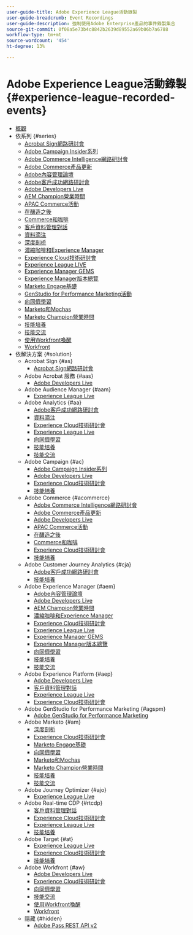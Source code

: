 ```yaml
---
user-guide-title: Adobe Experience League活動錄製
user-guide-breadcrumb: Event Recordings
user-guide-description: 強制使用Adobe Enterprise產品的事件錄製集合
source-git-commit: 0f08a5e73b4c8842b2639d89552a69b06b7a6788
workflow-type: tm+mt
source-wordcount: '454'
ht-degree: 13%

---
```



# Adobe Experience League活動錄製 {#experience-league-recorded-events}

+ [概觀](overview.md)
+ 依系列 {#series}
   + [Acrobat Sign網路研討會](https://experienceleague.adobe.com/docs/events/acrobat-sign-webinars/overview.html?lang=zh-Hant)
   + [Adobe Campaign Insider系列](https://experienceleague.adobe.com/docs/events/adobe-campaign-insider-recordings/overview.html?lang=zh-Hant)
   + [Adobe Commerce Intelligence網路研討會](https://experienceleague.adobe.com/docs/events/mbi-webinars-recordings/overview.html?lang=zh-Hant)
   + [Adobe Commerce產品更新](https://experienceleague.adobe.com/docs/events/adobe-commerce-product-update-recordings/overview.html?lang=zh-Hant)
   + [Adobe內容管理論壇](https://experienceleague.adobe.com/docs/events/adobe-content-management-forum-recordings/overview.html?lang=zh-Hant)
   + [Adobe客戶成功網路研討會](https://experienceleague.adobe.com/docs/events/adobe-customer-success-webinar-recordings/overview.html?lang=zh-Hant)
   + [Adobe Developers Live](https://experienceleague.adobe.com/docs/events/adobe-developers-live-recordings/overview.html?lang=zh-Hant)
   + [AEM Champion營業時間](https://experienceleague.adobe.com/docs/events/aem-champion-office-hours/overview.html?lang=zh-Hant)
   + [APAC Commerce活動](https://experienceleague.adobe.com/docs/events/apac-commerce-recordings/overview.html?lang=zh-Hant)
   + [在釀造之後](https://experienceleague.adobe.com/docs/events/behind-the-brew-recordings/overview.html?lang=zh-Hant)
   + [Commerce和咖啡](https://experienceleague.adobe.com/docs/events/commerce-and-coffee-recordings/overview.html?lang=zh-Hant)
   + [客戶資料管理對話](https://experienceleague.adobe.com/docs/events/customer-data-management-voices-recordings/overview.html?lang=zh-Hant)
   + [資料滴注](https://experienceleague.adobe.com/docs/events/data-drip-recordings/overview.html?lang=zh-Hant)
   + [深度剖析](https://experienceleague.adobe.com/docs/events/deep-dives-recordings/overview.html?lang=zh-Hant)
   + [濃縮咖啡和Experience Manager](https://experienceleague.adobe.com/docs/events/espressos-and-experience-manager-recordings/overview.html?lang=zh-Hant)
   + [Experience Cloud技術研討會](https://experienceleague.adobe.com/docs/events/tech-sessions/overview.html?lang=zh-Hant)
   + [Experience League LIVE](https://experienceleague.adobe.com/docs/events/experience-league-live-recordings/overview.html?lang=zh-Hant)
   + [Experience Manager GEMS](https://experienceleague.adobe.com/docs/events/experience-manager-gems-recordings/overview.html?lang=zh-Hant)
   + [Experience Manager版本總覽](https://experienceleague.adobe.com/docs/events/aemcs-release-update-recordings/overview.html?lang=zh-Hant)
   + [Marketo Engage基礎](https://experienceleague.adobe.com/zh-hant/docs/events/foundations-of-marketo-engage-webinars/overview)
   + [GenStudio for Performance Marketing活動](https://experienceleague.adobe.com/docs/events/genstudio-for-performance-marketing-events/overview.html?lang=zh-Hant)
   + [向同儕學習](https://experienceleague.adobe.com/docs/events/learn-from-your-peers-recordings/overview.html?lang=zh-Hant)
   + [Marketo和Mochas](https://experienceleague.adobe.com/docs/events/marketo-and-mochas-recordings/overview.html?lang=zh-Hant)
   + [Marketo Champion營業時間](https://experienceleague.adobe.com/docs/events/marketo-champion-office-hours/overview.html?lang=zh-Hant)
   + [技能培養](https://experienceleague.adobe.com/docs/events/skill-builder-recordings/overview.html?lang=zh-Hant)
   + [技能交流](https://experienceleague.adobe.com/docs/events/the-skill-exchange-recordings/overview.html?lang=zh-Hant)
   + [使用Workfront喚醒](https://experienceleague.adobe.com/docs/events/wake-up-with-workfront-recordings/overview.html?lang=zh-Hant)
   + [Workfront](https://experienceleague.adobe.com/docs/events/workfront-recordings/overview.html?lang=zh-Hant)
+ 依解決方案 {#solution}
   + Acrobat Sign {#as}
      + [Acrobat Sign網路研討會](https://experienceleague.adobe.com/docs/events/acrobat-sign-webinars/overview.html?lang=zh-Hant)
   + Adobe Acrobat 服務 {#aas}
      + [Adobe Developers Live](https://experienceleague.adobe.com/docs/events/adobe-developers-live-recordings/overview.html?lang=zh-Hant)
   + Adobe Audience Manager {#aam}
      + [Experience League Live](https://experienceleague.adobe.com/docs/events/experience-league-live-recordings/overview.html?lang=zh-Hant)
   + Adobe Analytics {#aa}
      + [Adobe客戶成功網路研討會](https://experienceleague.adobe.com/docs/events/adobe-customer-success-webinar-recordings/overview.html?lang=zh-Hant)
      + [資料滴注](https://experienceleague.adobe.com/docs/events/data-drip-recordings/overview.html?lang=zh-Hant)
      + [Experience Cloud技術研討會](https://experienceleague.adobe.com/docs/events/tech-sessions/overview.html?lang=zh-Hant)
      + [Experience League Live](https://experienceleague.adobe.com/docs/events/experience-league-live-recordings/overview.html?lang=zh-Hant)
      + [向同儕學習](https://experienceleague.adobe.com/docs/events/learn-from-your-peers-recordings/overview.html?lang=zh-Hant)
      + [技能培養](https://experienceleague.adobe.com/docs/events/skill-builder-recordings/overview.html?lang=zh-Hant)
      + [技能交流](https://experienceleague.adobe.com/docs/events/the-skill-exchange-recordings/overview.html?lang=zh-Hant)
   + Adobe Campaign {#ac}
      + [Adobe Campaign Insider系列](https://experienceleague.adobe.com/docs/events/adobe-campaign-insider-recordings/overview.html?lang=zh-Hant)
      + [Adobe Developers Live](https://experienceleague.adobe.com/docs/events/adobe-developers-live-recordings/overview.html?lang=zh-Hant)
      + [Experience Cloud技術研討會](https://experienceleague.adobe.com/docs/events/tech-sessions/overview.html?lang=zh-Hant)
      + [技能培養](https://experienceleague.adobe.com/docs/events/skill-builder-recordings/overview.html?lang=zh-Hant)
   + Adobe Commerce {#acommerce}
      + [Adobe Commerce Intelligence網路研討會](https://experienceleague.adobe.com/docs/events/mbi-webinars-recordings/overview.html?lang=zh-Hant)
      + [Adobe Commerce產品更新](https://experienceleague.adobe.com/docs/events/adobe-commerce-product-update-recordings/overview.html?lang=zh-Hant)
      + [Adobe Developers Live](https://experienceleague.adobe.com/docs/events/adobe-developers-live-recordings/overview.html?lang=zh-Hant)
      + [APAC Commerce活動](https://experienceleague.adobe.com/docs/events/apac-commerce-recordings/overview.html?lang=zh-Hant)
      + [在釀造之後](https://experienceleague.adobe.com/docs/events/behind-the-brew-recordings/overview.html?lang=zh-Hant)
      + [Commerce和咖啡](https://experienceleague.adobe.com/docs/events/commerce-and-coffee-recordings/overview.html?lang=zh-Hant)
      + [Experience Cloud技術研討會](https://experienceleague.adobe.com/docs/events/tech-sessions/overview.html?lang=zh-Hant)
      + [技能培養](https://experienceleague.adobe.com/docs/events/skill-builder-recordings/overview.html?lang=zh-Hant)
   + Adobe Customer Journey Analytics {#cja}
      + [Adobe客戶成功網路研討會](https://experienceleague.adobe.com/docs/events/adobe-customer-success-webinar-recordings/overview.html?lang=zh-Hant)
      + [技能培養](https://experienceleague.adobe.com/docs/events/skill-builder-recordings/overview.html?lang=zh-Hant)
   + Adobe Experience Manager {#aem}
      + [Adobe內容管理論壇](https://experienceleague.adobe.com/docs/events/adobe-content-management-forum-recordings/overview.html?lang=zh-Hant)
      + [Adobe Developers Live](https://experienceleague.adobe.com/docs/events/adobe-developers-live-recordings/overview.html?lang=zh-Hant)
      + [AEM Champion營業時間](https://experienceleague.adobe.com/docs/events/aem-champion-office-hours/overview.html?lang=zh-Hant)
      + [濃縮咖啡和Experience Manager](https://experienceleague.adobe.com/docs/events/espressos-and-experience-manager-recordings/overview.html?lang=zh-Hant)
      + [Experience Cloud技術研討會](https://experienceleague.adobe.com/docs/events/tech-sessions/overview.html?lang=zh-Hant)
      + [Experience League Live](https://experienceleague.adobe.com/docs/events/experience-league-live-recordings/overview.html?lang=zh-Hant)
      + [Experience Manager GEMS](https://experienceleague.adobe.com/docs/events/experience-manager-gems-recordings/overview.html?lang=zh-Hant)
      + [Experience Manager版本總覽](https://experienceleague.adobe.com/docs/events/aemcs-release-update-recordings/overview.html?lang=zh-Hant)
      + [向同儕學習](https://experienceleague.adobe.com/docs/events/learn-from-your-peers-recordings/overview.html?lang=zh-Hant)
      + [技能培養](https://experienceleague.adobe.com/docs/events/skill-builder-recordings/overview.html?lang=zh-Hant)
      + [技能交流](https://experienceleague.adobe.com/docs/events/the-skill-exchange-recordings/overview.html?lang=zh-Hant)
   + Adobe Experience Platform {#aep}
      + [Adobe Developers Live](https://experienceleague.adobe.com/docs/events/adobe-developers-live-recordings/overview.html?lang=zh-Hant)
      + [客戶資料管理對話](https://experienceleague.adobe.com/docs/events/customer-data-management-voices-recordings/overview.html?lang=zh-Hant)
      + [Experience League Live](https://experienceleague.adobe.com/docs/events/experience-league-live-recordings/overview.html?lang=zh-Hant)
      + [Experience Cloud技術研討會](https://experienceleague.adobe.com/docs/events/tech-sessions/overview.html?lang=zh-Hant)
   + Adobe GenStudio for Performance Marketing {#agspm}
      + [Adobe GenStudio for Performance Marketing](https://experienceleague.adobe.com/docs/events/genstudio-for-performance-marketing-events/overview.html?lang=zh-Hant)
   + Adobe Marketo {#am}
      + [深度剖析](https://experienceleague.adobe.com/docs/events/deep-dives-recordings/overview.html?lang=zh-Hant)
      + [Experience Cloud技術研討會](https://experienceleague.adobe.com/docs/events/tech-sessions/overview.html?lang=zh-Hant)
      + [Marketo Engage基礎](https://experienceleague.adobe.com/zh-hant/docs/events/foundations-of-marketo-engage-webinars/overview)
      + [向同儕學習](https://experienceleague.adobe.com/docs/events/learn-from-your-peers-recordings/overview.html?lang=zh-Hant)
      + [Marketo和Mochas](https://experienceleague.adobe.com/docs/events/marketo-and-mochas-recordings/overview.html?lang=zh-Hant)
      + [Marketo Champion營業時間](https://experienceleague.adobe.com/docs/events/marketo-champion-office-hours/overview.html?lang=zh-Hant)
      + [技能培養](https://experienceleague.adobe.com/docs/events/skill-builder-recordings/overview.html?lang=zh-Hant)
      + [技能交流](https://experienceleague.adobe.com/docs/events/the-skill-exchange-recordings/overview.html?lang=zh-Hant)
   + Adobe Journey Optimizer {#ajo}
      + [Experience League Live](https://experienceleague.adobe.com/docs/events/experience-league-live-recordings/overview.html?lang=zh-Hant)
   + Adobe Real-time CDP {#rtcdp}
      + [客戶資料管理對話](https://experienceleague.adobe.com/docs/events/customer-data-management-voices-recordings/overview.html?lang=zh-Hant)
      + [Experience Cloud技術研討會](https://experienceleague.adobe.com/docs/events/tech-sessions/overview.html?lang=zh-Hant)
      + [Experience League Live](https://experienceleague.adobe.com/docs/events/experience-league-live-recordings/overview.html?lang=zh-Hant)
      + [技能培養](https://experienceleague.adobe.com/docs/events/skill-builder-recordings/overview.html?lang=zh-Hant)
   + Adobe Target {#at}
      + [Experience League Live](https://experienceleague.adobe.com/docs/events/experience-league-live-recordings/overview.html?lang=zh-Hant)
      + [Experience Cloud技術研討會](https://experienceleague.adobe.com/docs/events/tech-sessions/overview.html?lang=zh-Hant)
      + [技能培養](https://experienceleague.adobe.com/docs/events/skill-builder-recordings/overview.html?lang=zh-Hant)
   + Adobe Workfront {#aw}
      + [Adobe Developers Live](https://experienceleague.adobe.com/docs/events/adobe-developers-live-recordings/overview.html?lang=zh-Hant)
      + [Experience Cloud技術研討會](https://experienceleague.adobe.com/docs/events/tech-sessions/overview.html?lang=zh-Hant)
      + [向同儕學習](https://experienceleague.adobe.com/docs/events/learn-from-your-peers-recordings/overview.html?lang=zh-Hant)
      + [技能交流](https://experienceleague.adobe.com/docs/events/the-skill-exchange-recordings/overview.html?lang=zh-Hant)
      + [使用Workfront喚醒](https://experienceleague.adobe.com/docs/events/wake-up-with-workfront-recordings/overview.html?lang=zh-Hant)
      + [Workfront](https://experienceleague.adobe.com/docs/events/workfront-recordings/overview.html?lang=zh-Hant)
   + 隱藏 {#hidden}
      + [Adobe Pass REST API v2](../single-events/adobe-pass-rest-api-v2.md)